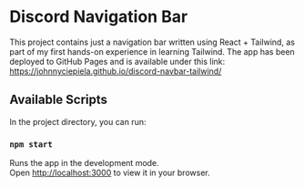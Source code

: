 # Discord Navigation Bar
This project contains just a navigation bar written using React + Tailwind, as part of my first hands-on experience in learning Tailwind.
The app has been deployed to GitHub Pages and is available under this link:
https://johnnyciepiela.github.io/discord-navbar-tailwind/

## Available Scripts

In the project directory, you can run:

### `npm start`

Runs the app in the development mode.\
Open [http://localhost:3000](http://localhost:3000) to view it in your browser.